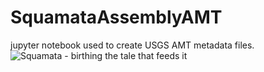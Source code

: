 # SquamataAssemblyAMT
jupyter notebook used to create USGS AMT metadata files.
![Squamata - birthing the tale that feeds it](https://github.com/pbrown-usgs/SquamataAssemblyAMT/blob/master/SquamataLemniscateOuroboros.png)
